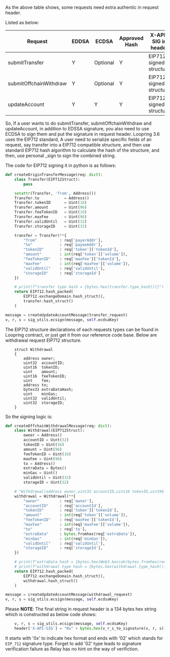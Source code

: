 As the above table shows, some requests need extra authentic in request header.

Listed as below:

| Request                | EDDSA       | ECDSA       | Approved Hash | X-API-SIG in header |
| -----------            | ----------- | ----------- | -----------   | -----------         |
| submitTransfer         | Y           | Optional    | Y             | EIP712 signed structure |
| submitOffchainWithdraw | Y           | Optional    | Y             | EIP712 signed structure |
| updateAccount          | Y           | Y           | Y             | EIP712 signed structure |

So, If a user wants to do submitTransfer, submitOffchainWithdraw and updateAccount, in addition to EDSSA signature, you also need to use ECDSA to sign them and put the signature in request header. Loopring 3.6 uses the EIP712 standard, A user need to serialize specific fields of an request, say transfer into a EIP712 compatible structure, and then use standard EIP712 hash algorithm to calculate the hash of the structure, and then, use personal _sign to sign the combined string.

The code for EIP712 signing it in python is as follows:

```python
def createOriginTransferMessage(req: dict):
    class Transfer(EIP712Struct):
        pass

    setattr(Transfer, 'from', Address())
    Transfer.to           = Address()
    Transfer.tokenID      = Uint(16)
    Transfer.amount       = Uint(96)
    Transfer.feeTokenID   = Uint(16)
    Transfer.maxFee       = Uint(96)
    Transfer.validUntil   = Uint(32)
    Transfer.storageID    = Uint(32)

    transfer = Transfer(**{
        "from"          : req['payerAddr'],
        "to"            : req['payeeAddr'],
        "tokenID"       : req['token']['tokenId'],
        "amount"        : int(req['token']['volume']),
        "feeTokenID"    : req['maxFee']['tokenId'],
        "maxFee"        : int(req['maxFee']['volume']),
        "validUntil"    : req['validUntil'],
        "storageID"     : req['storageId']
    })

    # print(f"transfer type hash = {bytes.hex(transfer.type_hash())}")
    return EIP712.hash_packed(
        EIP712.exchangeDomain.hash_struct(),
        transfer.hash_struct()
    )

message = createUpdateAccountMessage(transfer_request)
v, r, s = sig_utils.ecsign(message, self.ecdsaKey)
```

The EIP712 structure declarations of each requests types can be found in Loopring contract, or just get it from our reference code base. Below are withdrawal request EIP712 structure.

```solidity
    struct Withdrawal
    {
        address owner;
        uint32  accountID;
        uint16  tokenID;
        uint    amount;
        uint16  feeTokenID;
        uint    fee;
        address to;
        bytes32 extraDataHash;
        uint    minGas;
        uint32  validUntil;
        uint32  storageID;
    }
```

So the signing logic is:

```python
def createOffchainWithdrawalMessage(req: dict):
    class Withdrawal(EIP712Struct):
        owner = Address()
        accountID = Uint(32)
        tokenID = Uint(16)
        amount = Uint(96)
        feeTokenID = Uint(16)
        maxFee = Uint(96)
        to = Address()
        extraData = Bytes()
        minGas = Uint()
        validUntil = Uint(32)
        storageID = Uint(32)

    # "Withdrawal(address owner,uint32 accountID,uint16 tokenID,uint96 amount,uint16 feeTokenID,uint96 maxFee,address to,bytes extraData,uint256 minGas,uint32 validUntil,uint32 storageID)"
    withdrawal = Withdrawal(**{
        "owner"         : req['owner'],
        "accountID"     : req['accountId'],
        "tokenID"       : req['token']['tokenId'],
        "amount"        : int(req['token']['volume']),
        "feeTokenID"    : req['maxFee']['tokenId'],
        "maxFee"        : int(req['maxFee']['volume']),
        "to"            : req['to'],
        "extraData"     : bytes.fromhex(req['extraData']),
        "minGas"        : int(req['minGas']),
        "validUntil"    : req['validUntil'],
        "storageID"     : req['storageId'],
    })

    # print(f"extraData hash = {bytes.hex(Web3.keccak(bytes.fromhex(req['extraData'])))}")
    # print(f"withdrawal type hash = {bytes.hex(withdrawal.type_hash())}")
    return EIP712.hash_packed(
        EIP712.exchangeDomain.hash_struct(),
        withdrawal.hash_struct()
    )

message = createUpdateAccountMessage(withdrawal_request)
v, r, s = sig_utils.ecsign(message, self.ecdsaKey)
```

Please **NOTE**: The final string in request header is a 134 bytes hex string which is constructed as below code shows:
```python
    v, r, s = sig_utils.ecsign(message, self.ecdsaKey)
    header['X-API-SIG'] = "0x" + bytes.hex(v_r_s_to_signature(v, r, s)) + "02"
```
It starts with '0x' to indicate hex format and ends with '02' which stands for `EIP_712` signature type. Forget to add '02' type leads to signature verification failure as Relay has no hint on the way of verifiction.
